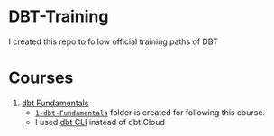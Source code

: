 # DBT-Training
I created this repo to follow official training paths of DBT


# Courses

1.  [dbt Fundamentals](https://courses.getdbt.com/courses/fundamentals)
    - [`1-dbt-Fundamentals`](./1-dbt-Fundamentals/) folder is created for following this course.
    - I used [dbt CLI](https://docs.getdbt.com/dbt-cli/install/overview) instead of dbt Cloud